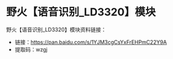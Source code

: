 [](野火【语音识别_LD3320】模块)

# 野火【语音识别_LD3320】模块
野火【语音识别_LD3320】模块资料链接：
* 链接：https://pan.baidu.com/s/1YJM3cgCsYxFrEHPmC22Y9A 
* 提取码：wzgj 
